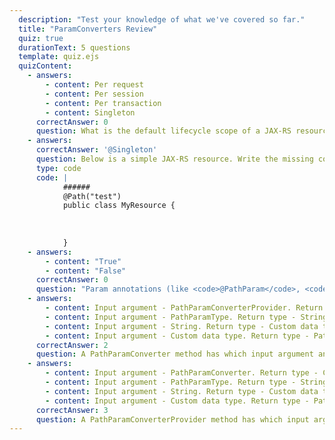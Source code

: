 ```yaml
---
  description: "Test your knowledge of what we've covered so far."
  title: "ParamConverters Review"
  quiz: true
  durationText: 5 questions
  template: quiz.ejs
  quizContent: 
    - answers: 
        - content: Per request
        - content: Per session
        - content: Per transaction
        - content: Singleton
      correctAnswer: 0
      question: What is the default lifecycle scope of a JAX-RS resource?
    - answers: 
      correctAnswer: '@Singleton'
      question: Below is a simple JAX-RS resource. Write the missing code that makes this resource a Singleton.
      type: code
      code: |
            ######
            @Path("test")
            public class MyResource {
            
           
              
            }
    - answers: 
        - content: "True"
        - content: "False"
      correctAnswer: 0
      question: "Param annotations (like <code>@PathParam</code>, <code>@HeaderParam</code>, <code>@QueryParam</code>) can be applied to both resource method arguments and member variables."
    - answers: 
        - content: Input argument - PathParamConverterProvider. Return type - PathParamConverter.
        - content: Input argument - PathParamType. Return type - String.
        - content: Input argument - String. Return type - Custom data type.
        - content: Input argument - Custom data type. Return type - PathParamConverter.
      correctAnswer: 2
      question: A PathParamConverter method has which input argument and return type?
    - answers: 
        - content: Input argument - PathParamConverter. Return type - Custom data type.
        - content: Input argument - PathParamType. Return type - String.
        - content: Input argument - String. Return type - Custom data type.
        - content: Input argument - Custom data type. Return type - PathParamConverter.
      correctAnswer: 3
      question: A PathParamConverterProvider method has which input argument and return type?
---
```

